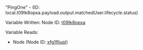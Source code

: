 "PingOne" - (ID: local.t09lk8opxa.payload.output.matchedUser.lifecycle.status)

Variable Written:
Node ID: [t09lk8opxa](../nodes/t09lk8opxa.md)

Variable Reads:
* Node (Node ID: [xfg1fliupl](../nodes/xfg1fliupl.md))
